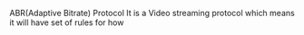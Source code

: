 
ABR(Adaptive Bitrate) Protocol
It is a Video streaming protocol which means it will have set of rules for how